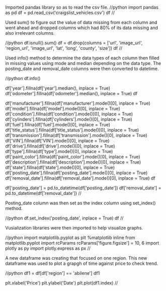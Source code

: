 Imported pandas library so as to read the csv file. 
//python 
import pandas as pd
df = pd.read_csv('craigslist_vehicles.csv')
df
//

Used sum() to figure out the value of data missing from each column and went ahead and dropped columns which had 80% of its data missing and also irrelevant columns.

//python 
df.isnull().sum()
df = df.drop(columns = ['url', 'image_url', 'region_url', 'image_url', 'lat', 'long', 'county', 'size'])
df
//

Used info() method to determine the data types of each column then filled in missing values using mode and median depending on the data type. The posting_date and removal_date columns were then converted to datetime.

//python 
df.info()

df['year'].fillna(df['year'].median(), inplace = True)
df['odometer'].fillna(df['odometer'].median(), inplace = True)
df

df['manufacturer'].fillna(df['manufacturer'].mode()[0], inplace = True)
df['model'].fillna(df['model'].mode()[0], inplace = True)
df['condition'].fillna(df['condition'].mode()[0], inplace = True)
df['cylinders'].fillna(df['cylinders'].mode()[0], inplace = True)
df['fuel'].fillna(df['fuel'].mode()[0], inplace = True)
df['title_status'].fillna(df['title_status'].mode()[0], inplace = True)
df['transmission'].fillna(df['transmission'].mode()[0], inplace = True)
df['VIN'].fillna(df['VIN'].mode()[0], inplace = True)
df['drive'].fillna(df['drive'].mode()[0], inplace = True)
df['type'].fillna(df['type'].mode()[0], inplace = True)
df['paint_color'].fillna(df['paint_color'].mode()[0], inplace = True)
df['description'].fillna(df['description'].mode()[0], inplace = True)
df['state'].fillna(df['state'].mode()[0], inplace = True)
df['posting_date'].fillna(df['posting_date'].mode()[0], inplace = True)
df['removal_date'].fillna(df['removal_date'].mode()[0], inplace = True)
df

df['posting_date'] = pd.to_datetime(df['posting_date'])
df['removal_date'] = pd.to_datetime(df['removal_date'])
//

Posting_date column was then set as the index column using set_index() method.

//python
df.set_index('posting_date', inplace = True)
df
//

Vusialization libraries were then imported to help visualize graphs. 

//python
import matplotlib.pyplot as plt
%matplotlib inline
from matplotlib.pyplot import rcParams
rcParams['figure.figsize'] = 10, 6
import plotly as py
import plotly.express as px 
//

A new dataframe was creating that focused on one region. This new dataframe was used to plot a grapgh of time against price to check trend.

//python
df1 = df[df['region'] == 'abilene']
df1

plt.xlabel('Price')
plt.ylabel('Date')
plt.plot(df1.index)
//